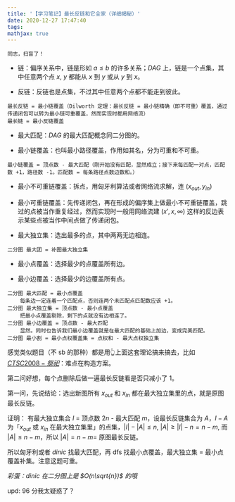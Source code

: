 ```yaml
---
title: '【学习笔记】最长反链和它全家（详细揭秘）'
date: 2020-12-27 17:47:40
tags: 
mathjax: true
---
```


```
同志，扫盲了！
```

* 链：偏序关系中，链是形如 $a \leq b$ 的许多关系；$DAG$ 上，链是一个点集，其中任意两个点 $x$, $y$ 都能从 $x$ 到 $y$ 或从 $y$ 到 $x$。

* 反链：反链也是点集，不过其中任意两个点都不能走到彼此。

```
最长反链 = 最小链覆盖（Dilworth 定理：最长反链 = 最小链精确（即不可重）覆盖，通过传递闭包可以转为最小链可重覆盖，然而实现时都用网络流）
最长链 = 最小反链覆盖
```

* 最大匹配：$DAG$ 的最大匹配概念同二分图的。

* 最小链覆盖：也叫最小路径覆盖，作用如其名，分为可重和不可重。

```
最小链覆盖 = 顶点数 - 最大匹配（刚开始没有匹配，显然成立；接下来每匹配一对点，匹配数 +1，路径数 -1。匹配数 = 每条路径点数边数和。）
```

* 最小不可重链覆盖：拆点，用匈牙利算法或者网络流求解，连 $(x_{out}, y_{in})$

* 最小可重链覆盖：先传递闭包，再在形成的偏序集上做最小不可重链覆盖，跳过的点被当作重复经过，然而实现时一般用网络流建 $(x', x, \infty)$ 这样的反边表示某些点被当作中间点做了传递闭包。

* 最大独立集：选出最多的点，其中两两无边相连。

```
二分图 最大团 = 补图最大独立集
```

* 最小点覆盖：选择最少的点覆盖所有边。

* 最小边覆盖：选择最少的边覆盖所有点。

```
二分图 最大匹配 = 最小点覆盖
    每条边一定连着一个匹配点，否则连两个未匹配点匹配数应该 +1。
二分图 最大独立集 = 顶点数 - 最小点覆盖
    把最小点覆盖剔除，剩下的点就没有边相连了。
二分图 最小边覆盖 = 顶点数 - 最大匹配
    显然。同时也告诉我们最小边覆盖就是在最大匹配的基础上加边，变成完美匹配。
二分图 最小割 = 最小点权覆盖集 = 点权和 - 最大点权独立集
```

感觉类似题目（不 sb 的那种）都是用👆上面这套理论搞来搞去，比如 [$CTSC2008-祭祀$](https://www.luogu.com.cn/problem/P4298)：难点在构造方案。

第二问好想，每个点删除后做一遍最长反链看是否只减小了 $1$。

第一问，先说结论：选出新图所有 $x_{out}$ 和 $x_{in}$ 都在最大独立集里的点，就是原图最长反链。

证明：
有最大独立集合 $I$ = 顶点数 $2n$ - 最大匹配 $m$，设最长反链集合为 $A$，$I - A$ 为「$x_{out}$ 或 $x_{in}$ 在最大独立集里」的点集，$|I| - |A| \leq n$, $|A| \geq |I| - n = n - m$, 而 $|A| \leq n - m$，所以 $|A| = n - m =$ 原图最长反链。

所以匈牙利或者 $dinic$ 找最大匹配，再 dfs 找最小点覆盖，最大独立集 = 最小点覆盖补集。注意这题可重。

*彩蛋：$dinic$ 在二分图上是 $O(n\sqrt{n})$ 的哦*

upd: $96$ 分我太疑惑了？